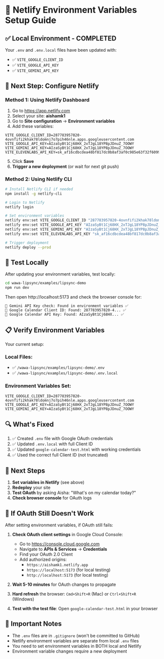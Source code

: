 # 🔧 Netlify Environment Variables Setup Guide

## ✅ **Local Environment - COMPLETED**

Your `.env` and `.env.local` files have been updated with:
- ✅ `VITE_GOOGLE_CLIENT_ID`
- ✅ `VITE_GOOGLE_API_KEY`
- ✅ `VITE_GEMINI_API_KEY`

## 🚀 **Next Step: Configure Netlify**

### **Method 1: Using Netlify Dashboard**

1. Go to https://app.netlify.com
2. Select your site: **aishamk1**
3. Go to **Site configuration** → **Environment variables**
4. Add these variables:

```
VITE_GOOGLE_CLIENT_ID=287783957820-4ovnfifi2khak78ldomnj7o7pih46nle.apps.googleusercontent.com
VITE_GOOGLE_API_KEY=AIzaSyBt1Cj68HX_2xTJgL18YP8pJDnuZ_7OOWY
VITE_GEMINI_API_KEY=AIzaSyBt1Cj68HX_2xTJgL18YP8pJDnuZ_7OOWY
VITE_ELEVENLABS_API_KEY=sk_af16cdbcdea48bf817dc0b8af3af0c985e63f32f6099515b
```

5. Click **Save**
6. **Trigger a new deployment** (or wait for next git push)

### **Method 2: Using Netlify CLI**

```bash
# Install Netlify CLI if needed
npm install -g netlify-cli

# Login to Netlify
netlify login

# Set environment variables
netlify env:set VITE_GOOGLE_CLIENT_ID "287783957820-4ovnfifi2khak78ldomnj7o7pih46nle.apps.googleusercontent.com"
netlify env:set VITE_GOOGLE_API_KEY "AIzaSyBt1Cj68HX_2xTJgL18YP8pJDnuZ_7OOWY"
netlify env:set VITE_GEMINI_API_KEY "AIzaSyBt1Cj68HX_2xTJgL18YP8pJDnuZ_7OOWY"
netlify env:set VITE_ELEVENLABS_API_KEY "sk_af16cdbcdea48bf817dc0b8af3af0c985e63f32f6099515b"

# Trigger deployment
netlify deploy --prod
```

## 🧪 **Test Locally**

After updating your environment variables, test locally:

```bash
cd wawa-lipsync/examples/lipsync-demo
npm run dev
```

Then open http://localhost:5173 and check the browser console for:
```
🔑 Gemini API Key check: Found in environment variables ✅
🔑 Google Calendar Client ID: Found: 287783957820-4... ✅
🔑 Google Calendar API Key: Found: AIzaSyBt1Cj68HX... ✅
```

## 📋 **Verify Environment Variables**

Your current setup:

### Local Files:
- ✅ `/wawa-lipsync/examples/lipsync-demo/.env`
- ✅ `/wawa-lipsync/examples/lipsync-demo/.env.local`

### Environment Variables Set:
```env
VITE_GOOGLE_CLIENT_ID=287783957820-4ovnfifi2khak78ldomnj7o7pih46nle.apps.googleusercontent.com
VITE_GOOGLE_API_KEY=AIzaSyBt1Cj68HX_2xTJgL18YP8pJDnuZ_7OOWY
VITE_GEMINI_API_KEY=AIzaSyBt1Cj68HX_2xTJgL18YP8pJDnuZ_7OOWY
```

## 🔍 **What's Fixed**

1. ✅ Created `.env` file with Google OAuth credentials
2. ✅ Updated `.env.local` with full Client ID
3. ✅ Updated `google-calendar-test.html` with working credentials
4. ✅ Used the correct full Client ID (not truncated)

## 🎯 **Next Steps**

1. **Set variables in Netlify** (see above)
2. **Redeploy** your site
3. **Test OAuth** by asking Aisha: "What's on my calendar today?"
4. **Check browser console** for OAuth logs

## 🐛 **If OAuth Still Doesn't Work**

After setting environment variables, if OAuth still fails:

1. **Check OAuth client settings** in Google Cloud Console:
   - Go to https://console.cloud.google.com
   - Navigate to **APIs & Services** → **Credentials**
   - Find your OAuth 2.0 Client
   - Add authorized origins:
     - `https://aishamk1.netlify.app`
     - `https://localhost:5173` (for local testing)
     - `http://localhost:5173` (for local testing)
   
2. **Wait 5-10 minutes** for OAuth changes to propagate

3. **Hard refresh** the browser: `Cmd+Shift+R` (Mac) or `Ctrl+Shift+R` (Windows)

4. **Test with the test file**: Open `google-calendar-test.html` in your browser

## 📝 **Important Notes**

- The `.env` files are in `.gitignore` (won't be committed to GitHub)
- Netlify environment variables are separate from local `.env` files
- You need to set environment variables in BOTH local and Netlify
- Environment variable changes require a new deployment





